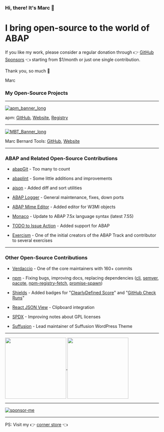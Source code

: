 ### Hi, there! It's Marc 👋

# I bring open-source to the world of ABAP

If you like my work, please consider a regular donation through 👉 [GitHub Sponsors](https://github.com/sponsors/mbtools) 👈 starting from $1/month or just one single contribution.

Thank you, so much 🙏

Marc

### My Open-Source Projects

<hr>

<!-- apm - A Package Manager 📦, a Website 🌐, and a Registry 📑 for ABAP, 👉 https://abappm.com -->

[![apm_banner_long](https://github.com/user-attachments/assets/504e3040-5d20-42c0-876f-7027e3fb57ae)](https://abappm.com)

apm: [GitHub](https://github.com/abapPM), [Website](https://abappm.com), [Registry](https://registry.abapp.com)

<hr>

<!-- Marc Bernard Tools - Pain Killers 💊, Time Savers ⌛️, and Power Tools 🚀 for SAP® Basis, BW, and BW/4HANA, 👉 https://marcbernardtools.com -->

[![MBT_Banner_long](https://github.com/user-attachments/assets/326ab366-ecf3-4406-ac7d-d4fd7a761945)](https://marcbernardtools.com)

Marc Bernard Tools: [GitHub](https://github.com/Marc-Bernard-Tools), [Website](https://marcbernardtools.com)

<hr>

### ABAP and Related Open-Source Contributions

- [abapGit](https://abapgit.org/) - Too many to count

- [abaplint](https://abaplint.org/) - Some little additions and improvements

- [ajson](https://github.com/sbcgua/ajson) - Added diff and sort utilities

- [ABAP Logger](https://github.com/ABAP-Logger/ABAP-Logger) - General maintenance, fixes, down ports

- [ABAP Mime Editor](https://github.com/larshp/mime_editor) - Added editor for W3MI objects

- [Monaco](https://github.com/microsoft/monaco-editor) - Update to ABAP 7.5x language syntax (latest 7.55)

- [TODO to Issue Action](https://github.com/alstr/todo-to-issue-action) - Added support for ABAP

- [Exercism](https://github.com/exercism/abap) - One of the initial creators of the ABAP Track and contributor to several exercises

<hr>

### Other Open-Source Contributions

- [Verdaccio](https://github.com/verdaccio/verdaccio) - One of the core maintainers with 160+ commits

- [npm](https://github.com/npm) - Fixing bugs, improving docs, replacing dependencies ([cli](https://github.com/npm/cli), [semver](https://github.com/npm/node-semver), [pacote](https://github.com/npm/pacote),  [npm-registry-fetch](https://github.com/npm/npm-registry-fetch),  [promise-spawn](https://github.com/npm/promise-spawn))

- [Shields](https://github.com/badges/shields) - Added badges for "[ClearlyDefined Score](https://shields.io/badges/clearly-defined-score)" and "[GitHub Check Runs](https://shields.io/badges)"

- [React JSON View](https://github.com/microlinkhq/react-json-view) - Clipboard integration

- [SPDX](https://github.com/spdx/license-list-XML) - Improving notes about GPL licenses

- [Suffusion](https://github.com/sayontan/suffusion) - Lead maintainer of Suffusion WordPress Theme

<hr>

<a href="https://github.com/anuraghazra/github-readme-stats">
  <img height=200 align="center" src="https://github-readme-stats.vercel.app/api?username=mbtools&theme=great-gatsby" />
</a>
<a href="https://github.com/anuraghazra/convoychat">
  <img height=200 align="center" src="https://github-readme-stats.vercel.app/api/top-langs?username=mbtools&layout=compact&langs_count=8&card_width=320&theme=great-gatsby" />
</a>

<hr>

[![sponsor-me](https://github.com/user-attachments/assets/673e4294-4a8b-43cb-9943-4246b26d93c1)](https://github.com/sponsors/mbtools)

<hr>

PS: Visit my 👉 [corner store](https://marcfbe.gumroad.com/) 👈 
